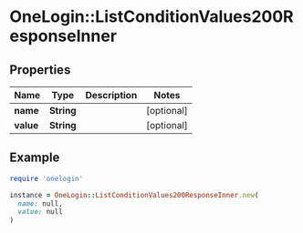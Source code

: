 # OneLogin::ListConditionValues200ResponseInner

## Properties

| Name | Type | Description | Notes |
| ---- | ---- | ----------- | ----- |
| **name** | **String** |  | [optional] |
| **value** | **String** |  | [optional] |

## Example

```ruby
require 'onelogin'

instance = OneLogin::ListConditionValues200ResponseInner.new(
  name: null,
  value: null
)
```

